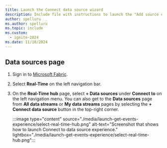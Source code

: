 ```yaml
---
title: Launch the Connect data source wizard
description: Include file with instructions to launch the "Add source experience" in Fabric Real-Time hub.
author: spelluru
ms.author: spelluru
ms.topic: include
ms.custom:
  - ignite-2024
ms.date: 11/18/2024
---
```


## Data sources page

1. Sign in to [Microsoft Fabric](https://fabric.microsoft.com/).
1. Select **Real-Time** on the left navigation bar.
1. On the **Real-Time hub** page, select **+ Data sources** under **Connect to** on the left navigation menu. You can also get to the **Data sources** page from **All data streams** or **My data streams** pages by selecting the **+ Connect data source** button in the top-right corner.    
    
    :::image type="content" source="./media/launch-get-events-experience/select-real-time-hub.png" alt-text="Screenshot that shows how to launch Connect to data source experience." lightbox="./media/launch-get-events-experience/select-real-time-hub.png":::
